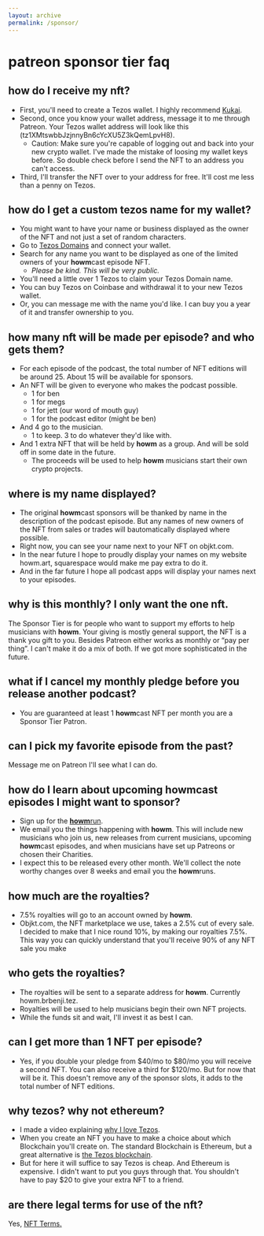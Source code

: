```yaml
---
layout: archive
permalink: /sponsor/
---
```

# patreon sponsor tier faq

## how do I receive my nft?
  - First, you'll need to create a Tezos wallet. I highly recommend [Kukai](https://wallet.kukai.app/).
  - Second, once you know your wallet address, message it to me through Patreon. Your Tezos wallet address will look like this (tz1XMtswbbJzjnnyBn6cYcXU5Z3kQemLpvH8).
    - Caution: Make sure you're capable of logging out and back into your new crypto wallet. I've made the mistake of loosing my wallet keys before. So double check before I send the NFT to an address you can't access.
  - Third, I'll transfer the NFT over to your address for free. It'll cost me less than a penny on Tezos. 


## how do I get a custom tezos name for my wallet? 
  - You might want to have your name or business displayed as the owner of the NFT and not just a set of random characters. 
  - Go to [Tezos Domains](https://tezos.domains/) and connect your wallet.
  - Search for any name you want to be displayed as one of the limited owners of your **howm**cast episode NFT.
    - *Please be kind. This will be very public.*
  - You'll need a little over 1 Tezos to claim your Tezos Domain name. 
  - You can buy Tezos on Coinbase and withdrawal it to your new Tezos wallet. 
  - Or, you can message me with the name you'd like. I can buy you a year of it and transfer ownership to you.


## how many nft will be made per episode? and who gets them?
  - For each episode of the podcast, the total number of NFT editions will be around 25. About 15 will be available for sponsors. 
  - An NFT will be given to everyone who makes the podcast possible. 
    - 1 for ben
    - 1 for megs
    - 1 for jett (our word of mouth guy)
    - 1 for the podcast editor (might be ben)
  - And 4 go to the musician. 
    - 1 to keep. 3 to do whatever they'd like with.
  - And 1 extra NFT that will be held by **howm** as a group. And will be sold off in some date in the future.
    - The proceeds will be used to help **howm** musicians start their own crypto projects.

## where is my name displayed?
  - The original **howm**cast sponsors will be thanked by name in the description of the podcast episode. But any names of new owners of the NFT from sales or trades will bautomatically displayed where possible.
  - Right now, you can see your name next to your NFT on objkt.com.
  - In the near future I hope to proudly display your names on my website howm.art, squarespace would make me pay extra to do it. 
  - And in the far future I hope all podcast apps will display your names next to your episodes.


## why is this monthly? I only want the one nft.
  The Sponsor Tier is for people who want to support my efforts to help musicians with **howm**. Your giving is mostly general support, the NFT is a thank you gift to you.
  Besides Patreon either works as monthly or “pay per thing”. I can't make it do a mix of both. If we got more sophisticated in the future.


## what if I cancel my monthly pledge before you release another podcast?
  - You are guaranteed at least 1 **howm**cast NFT per month you are a Sponsor Tier Patron. 


## can I pick my favorite episode from the past?
  Message me on Patreon I'll see what I can do.


## how do I learn about upcoming **howm**cast episodes I might want to sponsor?
  - Sign up for the [**howm**run](https://howmbase.com/ben).
  - We email you the things happening with **howm**. This will include new musicians who join us, new releases from current musicians, upcoming **howm**cast episodes, and when musicians have set up Patreons or chosen their Charities.
  - I expect this to be released every other month. We'll collect the note worthy changes over 8 weeks and email you the **howm**runs.


## how much are the royalties?
  - 7.5% royalties will go to an account owned by **howm**. 
  - Objkt.com, the NFT marketplace we use, takes a 2.5% cut of every sale. I decided to make that I nice round 10%, by making our royalties 7.5%. This way you can quickly understand that you'll receive 90% of any NFT sale you make


## who gets the royalties?
  - The royalties will be sent to a separate address for **howm**. Currently howm.brbenji.tez.
  - Royalties will be used to help musicians begin their own NFT projects. 
  - While the funds sit and wait, I'll invest it as best I can.

## can I get more than 1 NFT per episode?
  - Yes, if you double your pledge from $40/mo to $80/mo you will receive a second NFT. You can also receive a third for $120/mo. But for now that will be it. This doesn't remove any of the sponsor slots, it adds to the total number of NFT editions.

## why tezos? why not ethereum?
  - I made a video explaining [why I love Tezos](https://youtu.be/BKFSy6nA4hI).
  - When you create an NFT you have to make a choice about which Blockchain you'll create on. The standard Blockchain is Ethereum, but a great alternative is [the Tezos blockchain](https://www.gemini.com/prices/tezos).
  - But for here it will suffice to say Tezos is cheap. And Ethereum is expensive. I didn't want to put you guys through that. You shouldn't have to pay $20 to give your extra NFT to a friend.

## are there legal terms for use of the nft?
  Yes, [NFT Terms.](/nftterms/)